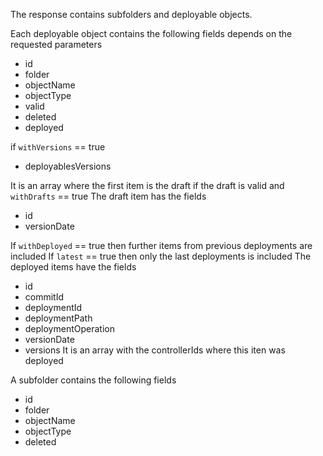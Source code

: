 The response contains subfolders and deployable objects.
 
Each deployable object contains the following fields depends on the requested parameters

* id
* folder
* objectName
* objectType
* valid
* deleted
* deployed

if ``withVersions`` == true

* deployablesVersions 

It is an array where the first item is the draft if the draft is valid and ``withDrafts`` == true
The draft item has the fields

  * id
  * versionDate

If ``withDeployed`` == true then further items from previous deployments are included
If ``latest`` == true then only the last deployments is included
The deployed items have the fields

  * id
  * commitId
  * deploymentId
  * deploymentPath
  * deploymentOperation
  * versionDate
  * versions
  It is an array with the controllerIds where this iten was deployed

A subfolder contains the following fields

* id
* folder
* objectName
* objectType
* deleted 